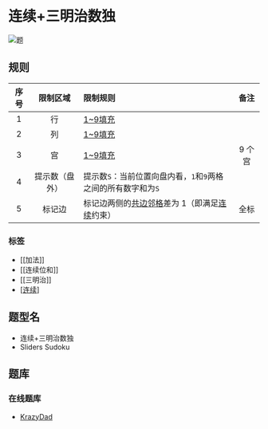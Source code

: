 # 连续+三明治数独

![题](https://krazydad.com/img/vsudoku_previews/sliders_preview.png)

## 规则

| 序号  |  限制区域   | 限制规则                                  |  备注  |
|:---:|:-------:|:--------------------------------------|:----:|
|  1  |    行    | [1~9填充]                               |      |
|  2  |    列    | [1~9填充]                               |      |
|  3  |    宫    | [1~9填充]                               | 9 个宫 |
|  4  | 提示数（盘外） | 提示数`S`：当前位置向盘内看，`1`和`9`两格之间的所有数字和为`S` |      |
|  5  |   标记边   | 标记边两侧的[共边邻格]差为 1（即满足[连续]约束）           |  全标  |

### 标签

- [[加法]]
- [[连续位和]]
- [[三明治]]
- [[连续]]

## 题型名

- 连续+三明治数独
- Sliders Sudoku

## 题库

### 在线题库

- [KrazyDad](https://krazydad.com/play/sliders/)

[1~9填充]: ../../../rules.md#1to9填充

[共边邻格]: ../../../../../../rules.md#共边邻格

[连续]: ../../../../../../rules.md#连续
